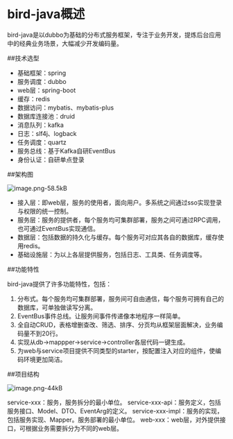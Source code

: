 # bird-java概述

bird-java是以dubbo为基础的分布式服务框架，专注于业务开发，提炼后台应用中的经典业务场景，大幅减少开发编码量。

##技术选型

 - 基础框架：spring
 - 服务调度：dubbo
 - web层：spring-boot
 - 缓存：redis
 - 数据访问：mybatis、mybatis-plus
 - 数据库连接池：druid
 - 消息队列：kafka
 - 日志：slf4j、logback
 - 任务调度：quartz
 - 服务总线：基于Kafka自研EventBus
 - 身份认证：自研单点登录

##架构图

![image.png-58.5kB][1]

 - 接入层：即web层，服务的使用者，面向用户。多系统之间通过sso实现登录与权限的统一控制。
 - 服务层：服务的提供者，每个服务均可集群部署，服务之间可通过RPC调用，也可通过EventBus实现通信。
 - 数据层：包括数据的持久化与缓存。每个服务可对应其各自的数据库，缓存使用redis。
 - 基础设施层：为以上各层提供服务，包括日志、工具类、任务调度等。


##功能特性

bird-java提供了许多功能特性，包括：

 1. 分布式。每个服务均可集群部署，服务间可自由通信，每个服务可拥有自己的数据库，可单独做读写分离。
 2. EventBus事件总线。让服务间事件传递像本地程序一样简单。
 3. 全自动CRUD，表格增删查改、筛选、排序、分页均从框架层面解决，业务编码量不到20行。
 4. 实现从db->mappper->service->controller各层代码一键生成。
 5. 为web与service项目提供不同类型的starter，按配置注入对应的组件，使编码环境更加简洁。


##项目结构

 ![image.png-44kB][2]
 
 service-xxx：服务，服务拆分的最小单位。
 service-xxx-api：服务定义，包括服务接口、Model、DTO、EventArg的定义。
 service-xxx-impl：服务的实现，包括服务实现、Mapper。服务部署的最小单位。
 web-xxx：web层，对外提供接口，可根据业务需要拆分为不同的web层。


  [1]: http://static.zybuluo.com/liuxx-/a929cejt4qq3p11tj0jmdrhi/image.png
  [2]: http://static.zybuluo.com/liuxx-/w92q0rd8wgql1edc4yfnj2vs/image.png